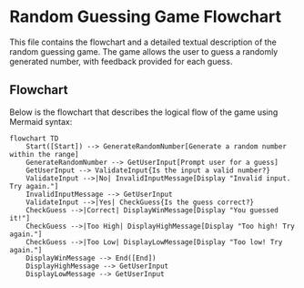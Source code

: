 # Random Guessing Game Flowchart

This file contains the flowchart and a detailed textual description of the random guessing game. The game allows the user to guess a randomly generated number, with feedback provided for each guess.

## Flowchart
Below is the flowchart that describes the logical flow of the game using Mermaid syntax:

```mermaid
flowchart TD
    Start([Start]) --> GenerateRandomNumber[Generate a random number within the range]
    GenerateRandomNumber --> GetUserInput[Prompt user for a guess]
    GetUserInput --> ValidateInput{Is the input a valid number?}
    ValidateInput -->|No| InvalidInputMessage[Display "Invalid input. Try again."]
    InvalidInputMessage --> GetUserInput
    ValidateInput -->|Yes| CheckGuess{Is the guess correct?}
    CheckGuess -->|Correct| DisplayWinMessage[Display "You guessed it!"]
    CheckGuess -->|Too High| DisplayHighMessage[Display "Too high! Try again."]
    CheckGuess -->|Too Low| DisplayLowMessage[Display "Too low! Try again."]
    DisplayWinMessage --> End([End])
    DisplayHighMessage --> GetUserInput
    DisplayLowMessage --> GetUserInput
